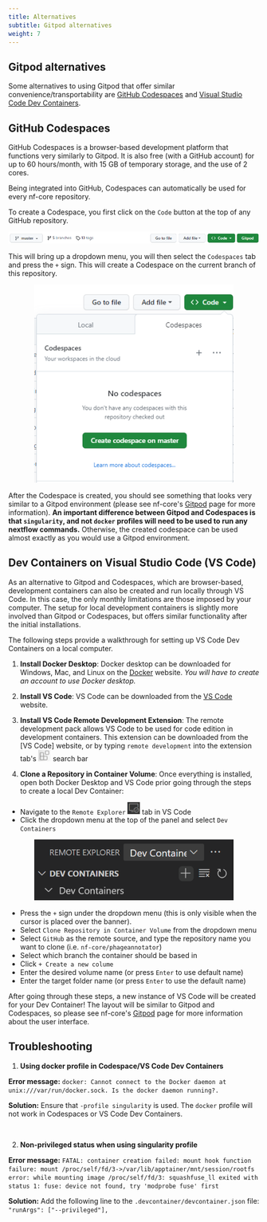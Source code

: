 ```yaml
---
title: Alternatives
subtitle: Gitpod alternatives
weight: 7
---
```


## Gitpod alternatives

Some alternatives to using Gitpod that offer similar convenience/transportability are [GitHub Codespaces](https://github.com/features/codespaces) and [Visual Studio Code Dev Containers](https://code.visualstudio.com/docs/devcontainers/containers).

## GitHub Codespaces

GitHub Codespaces is a browser-based development platform that functions very similarly to Gitpod. It is also free (with a GitHub account) for up to 60 hours/month, with 15 GB of temporary storage, and the use of 2 cores.

Being integrated into GitHub, Codespaces can automatically be used for every nf-core repository.

To create a Codespace, you first click on the `Code` button at the top of any GitHub repository.

<p align="center">
  <img src="../../../../../public/images/contributing/gitpod/codespaces-button.png" alt="codespaces dropdown" width="800"/>
</p>

This will bring up a dropdown menu, you will then select the `Codespaces` tab and press the `+` sign. This will create a Codespace on the current branch of this repository.

<p align="center">
  <img src="../../../../../public/images/contributing/gitpod/codespaces-dropdown.png" alt="codespaces dropdown" width="400"/>
</p>

After the Codespace is created, you should see something that looks very similar to a Gitpod environment (please see nf-core's [Gitpod](gitpod/index.md) page for more information). **An important difference between Gitpod and Codespaces is that `singularity`, and not `docker` profiles will need to be used to run any nextflow commands.** Otherwise, the created codespace can be used almost exactly as you would use a Gitpod environment.

## Dev Containers on Visual Studio Code (VS Code)

As an alternative to Gitpod and Codespaces, which are browser-based, development containers can also be created and run locally through VS Code. In this case, the only monthly limitations are those imposed by your computer. The setup for local development containers is slightly more involved than Gitpod or Codespaces, but offers similar functionality after the initial installations.

The following steps provide a walkthrough for setting up
VS Code Dev Containers on a local computer.

1. **Install Docker Desktop**: Docker desktop can be downloaded for Windows, Mac, and Linux on the [Docker](https://www.docker.com/products/docker-desktop/) website. _You will have to create an account to use Docker desktop._

2. **Install VS Code**: VS Code can be downloaded from the [VS Code](https://code.visualstudio.com/Download) website.

3. **Install VS Code Remote Development Extension**: The remote development pack allows VS Code to be used for code edition in development containers. This extension can be downloaded from the [VS Code] website, or by typing `remote development` into the extension tab's
<img src="../../../../../public/images/contributing/gitpod/extension.png" alt="codespaces dropdown" width="25"/> search bar

4. **Clone a Repository in Container Volume**: Once everything is installed, open both Docker Desktop and VS Code prior going through the steps to create a local Dev Container:
- Navigate to the `Remote Explorer` <img src="../../../../../public/images/contributing/gitpod/remote-explorer-tab.png" alt="remote explorer tab" width="25"/> tab in VS Code
- Click the dropdown menu at the top of the panel and select `Dev Containers`

<p align="center">
<img src="../../../../../public/images/contributing/gitpod/remote-explorer-dropdown.png" alt="remote explorer tab" width="400"/>
</p>

- Press the `+` sign under the dropdown menu (this is only visible when the cursor is placed over the banner).
- Select `Clone Repository in Container Volume` from the dropdown menu
- Select `GitHub` as the remote source, and type the repository name you want to clone (i.e. `nf-core/phageannotator`)
- Select which branch the container should be based in
- Click `+ Create a new colume`
- Enter the desired volume name (or press `Enter` to use default name)
- Enter the target folder name (or press `Enter` to use the default name)

After going through these steps, a new instance of VS Code will be created for your Dev Container! The layout will be similar to Gitpod and Codespaces, so please see nf-core's [Gitpod](gitpod/index.md) page for more information about the user interface.

## Troubleshooting

1. **Using docker profile in Codespace/VS Code Dev Containers**

**Error message:** `docker: Cannot connect to the Docker daemon at unix:///var/run/docker.sock. Is the docker daemon running?.`

**Solution:** Ensure that `-profile singularity` is used. The `docker` profile will not work in Codespaces or VS Code Dev Containers.

<br>

2. **Non-privileged status when using singularity profile**

**Error message:** `FATAL: container creation failed: mount hook function failure: mount /proc/self/fd/3->/var/lib/apptainer/mnt/session/rootfs error: while mounting image /proc/self/fd/3: squashfuse_ll exited with status 1: fuse: device not found, try 'modprobe fuse' first`

**Solution:** Add the following line to the `.devcontainer/devcontainer.json` file:
`"runArgs": ["--privileged"],`
